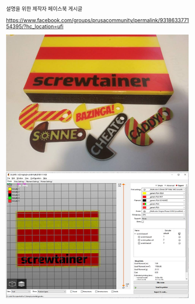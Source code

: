 설명을 위한 제작자 페이스북 게시글

https://www.facebook.com/groups/prusacommunity/permalink/931863377154395/?hc_location=ufi


<img width=500 src=https://github.com/ulsanether/prusa_profiles/blob/master/singlemmu/51139348_2454925264535589_2642511764536688640_n.jpg/>

<img width=500 src=https://github.com/ulsanether/prusa_profiles/blob/master/singlemmu/50795471_2454925634535552_7248949740950257664_n.jpg />

